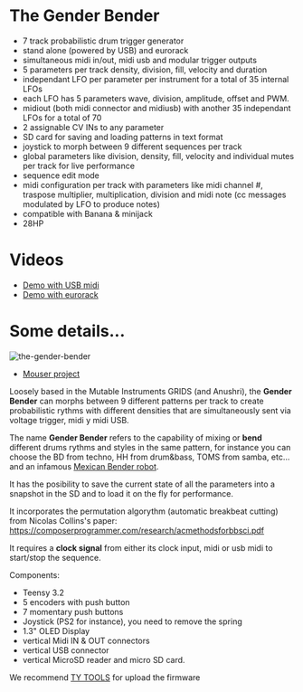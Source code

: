 # The Gender Bender

* 7 track probabilistic drum trigger generator
* stand alone (powered by USB) and eurorack
* simultaneous midi in/out, midi usb and modular trigger outputs
* 5 parameters per track density, division, fill, velocity and duration
* independant LFO per parameter per instrument for a total of 35 internal LFOs
* each LFO has 5 parameters wave, division, amplitude, offset and PWM.
* midiout (both midi connector and midiusb) with another 35 independant LFOs for a total of 70
* 2 assignable CV INs to any parameter
* SD card for saving and loading patterns in text format
* joystick to morph between 9 different sequences per track
* global parameters like division, density, fill, velocity and individual mutes per track for live performance
* sequence edit mode
* midi configuration per track with parameters like midi channel #, traspose multiplier, multiplication, division and midi note (cc messages modulated by LFO to produce notes)
* compatible with Banana & minijack
* 28HP

# Videos

* [Demo with USB midi](https://www.youtube.com/watch?v=14ep21vwbiA)
* [Demo with eurorack](https://www.youtube.com/watch?v=5kgbRU3wxxo)

# Some details...

![the-gender-bender](https://user-images.githubusercontent.com/6823868/29998083-3386c7a6-9022-11e7-9b96-6b8f59b2f1cc.jpg)

- [Mouser project](https://www.mouser.es/ProjectManager/ProjectDetail.aspx?State=EDIT&ProjectGUID=648036c1-8d6a-4717-aa2b-a728f60b2be2)

Loosely based in the Mutable Instruments GRIDS (and Anushri), the __Gender Bender__ can morphs between 9 different patterns per track to create probabilistic rythms with different densities that are simultaneously sent via voltage trigger, midi y midi USB.

The name __Gender Bender__ refers to the capability of mixing or __bend__ different drums rythms and styles in the same pattern, for instance you can choose the BD from techno, HH from drum&bass, TOMS from samba, etc... and an infamous [Mexican Bender robot](https://en.wikipedia.org/wiki/Bender_(Futurama)).

It has the posibility to save the current state of all the parameters into a snapshot in the SD and to load it on the fly for performance.

It incorporates the permutation algorythm (automatic breakbeat
cutting) from Nicolas Collins's paper:
https://composerprogrammer.com/research/acmethodsforbbsci.pdf

It requires a __clock signal__ from either its clock input, midi or usb midi to start/stop the sequence.

Components:
* Teensy 3.2
* 5 encoders with push button
* 7 momentary push buttons
* Joystick (PS2 for instance), you need to remove the spring
* 1.3" OLED Display
* vertical Midi IN & OUT connectors
* vertical USB connector
* vertical MicroSD reader and micro SD card.

We recommend [TY TOOLS](http://neodd.com/tytools) for upload the firmware
